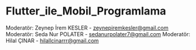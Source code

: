 # Flutter_ile_Mobil_Programlama
 Moderatör: Zeynep İrem KESLER - zeynepiremkesler@gmail.com
 Moderatör: Seda Nur POLATER - sedanurpolater7@gmail.com
 Moderatör: Hilal ÇINAR - hilallcinarrr@gmail.com

